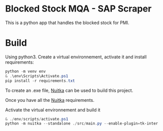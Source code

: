 # Blocked Stock MQA - SAP Scraper

This is a python app that handles the blocked stock for PMI.

# Build

Using python3. Create a virtual environnement, activate it and install requirements:

```powershell
python -m venv env
& .\env\Scripts\Activate.ps1
pip install -r requirements.txt
```

To create an .exe file, [Nuitka](https://github.com/Nuitka/Nuitka) can be used to build this project.

Once you have all the [Nuitka](https://github.com/Nuitka/Nuitka) requirements.

Activate the virtual environnement and build it

```powershell
& ./env/scripts/activate.ps1
python -m nuitka --standalone ./src/main.py --enable-plugin=tk-inter
```
